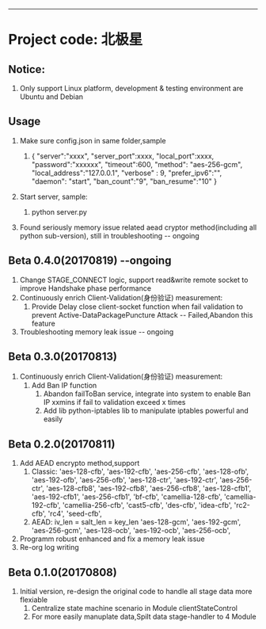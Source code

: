 --------------------
# Project code: 北极星



## Notice:
1. Only support Linux platform, development & testing environment are Ubuntu and Debian

## Usage
1. Make sure config.json in same folder,sample
    1. {
    "server":"xxxx",
    "server_port":xxxx,
    "local_port":xxxx,
    "password":"xxxxxx",
    "timeout":600,
    "method": "aes-256-gcm", 
    "local_address":"127.0.0.1",
    "verbose" : 9,
    "prefer_ipv6":"",
    "daemon": "start",
    "ban_count":"9",
    "ban_resume":"10"
    }
2. Start server, sample: 
    1. python server.py
    
3.  Found seriously memory issue related aead cryptor method(including all python sub-version), still in troubleshooting -- ongoing   

Beta 0.4.0(20170819) --ongoing
------------------
1. Change STAGE_CONNECT logic, support read&write remote socket to improve Handshake phase performance
2. Continuously enrich Client-Validation(身份验证) measurement:
    1. Provide Delay close client-socket function when fail validation to prevent Active-DataPackagePuncture Attack -- Failed,Abandon this feature
3. Troubleshooting memory leak issue -- ongoing


Beta 0.3.0(20170813)
------------------
1. Continuously enrich Client-Validation(身份验证) measurement:
    1. Add Ban IP function
        1. Abandon failToBan service, integrate into system to enable Ban IP xxmins if fail to validation exceed x times
        2. Add lib python-iptables lib to manipulate iptables powerful and easily


Beta 0.2.0(20170811)
-------------------
1. Add AEAD encrypto method,support
    1. Classic:
    'aes-128-cfb',
    'aes-192-cfb',
    'aes-256-cfb',
    'aes-128-ofb',
    'aes-192-ofb',
    'aes-256-ofb',
    'aes-128-ctr',
    'aes-192-ctr',
    'aes-256-ctr',
    'aes-128-cfb8',
    'aes-192-cfb8',
    'aes-256-cfb8',
    'aes-128-cfb1',
    'aes-192-cfb1',
    'aes-256-cfb1',
    'bf-cfb',
    'camellia-128-cfb',
    'camellia-192-cfb',
    'camellia-256-cfb',
    'cast5-cfb',
    'des-cfb',
    'idea-cfb',
    'rc2-cfb',
    'rc4',
    'seed-cfb',
    2. AEAD: iv_len = salt_len = key_len
    'aes-128-gcm',
    'aes-192-gcm',
    'aes-256-gcm',
    'aes-128-ocb',
    'aes-192-ocb',
    'aes-256-ocb',
2. Programm robust enhanced and fix a memory leak issue
3. Re-org log writing



Beta 0.1.0(20170808)
-----------
1. Initial version, re-design the original code to handle all stage data more flexiable
   1. Centralize state machine scenario in Module clientStateControl 
   2. For more easily manuplate data,Spilt data stage-handler to 4 Module
